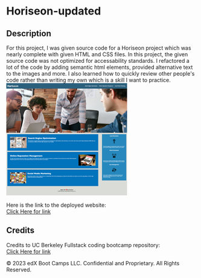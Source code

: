# Horiseon-updated

## Description 

For this project, I was given source code for a Horiseon project which was nearly complete with given HTML and CSS files. In this project, the given source code was not optimized for accessability standards. I refactored a lot of the code by adding semantic html elements, provided alternative text to the images and more. I also learned how to quickly review other people's code rather than writing my own which is a skill I want to practice.
<br>
![Picture of my deployed website](./assets/images/Screenshot.png)

Here is the link to the deployed website: 
<br>
[Click Here for link](https://lopez-jordan.github.io/Horiseon-updated/)

## Credits

Credits to UC Berkeley Fullstack coding bootcamp repository:
<br>
[Click Here for link](https://github.com/coding-boot-camp/urban-octo-telegram)


© 2023 edX Boot Camps LLC. Confidential and Proprietary. All Rights Reserved.